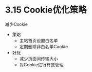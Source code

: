 
# 3.15 Cookie优化策略

减少Cookie

- 策略
  - 主站首页设置白名单
  - 定期删除非白名单Cookie
- 好处
  - 减少页面间传输大小
  - 对Cookie进行有效管理
